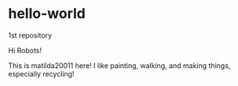 # hello-world
1st repository

Hi Robots!

This is matilda20011 here! I like painting, walking, and making things, especially recycling!
